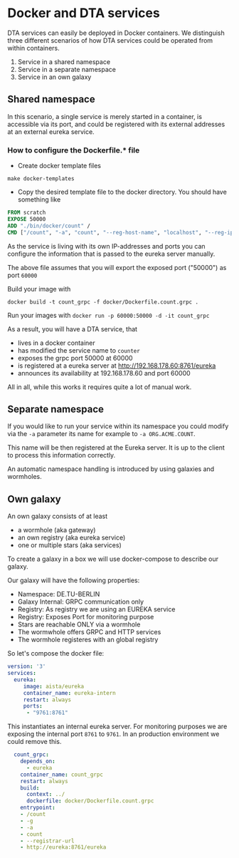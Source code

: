 # Docker and DTA services

DTA services can easily be deployed in Docker containers. We distinguish three different scenarios of how DTA services could be operated from within containers.

1. Service in a shared namespace
2. Service in a separate namespace
3. Service in an own galaxy

## Shared namespace

In this scenario, a single service is merely started in a container, is accessible via its port, and could be registered with its external addresses at an external eureka service.

### How to configure the Dockerfile.* file

- Create docker template files

`make docker-templates`

- Copy the desired template file to the docker directory. You should have something like

```Dockerfile
FROM scratch
EXPOSE 50000
ADD "./bin/docker/count" /
CMD ["/count", "-a", "count", "--reg-host-name", "localhost", "--reg-ip-address", "192.168.178.60","--reg-port", "60000","-g", "--registrar-url", "http://192.168.178.60:8761/eureka"]
```

As the service is living with its own IP-addresses and ports you can configure the information that is passed to the eureka server manually.

The above file assumes that you will export the exposed port ("50000") as port `60000`

Build your image with

`docker build -t count_grpc -f docker/Dockerfile.count.grpc .`

Run your images with
`docker run -p 60000:50000 -d -it count_grpc`

As a result, you will have a DTA service, that

- lives in a docker container
- has modified the service name to `counter`
- exposes the grpc port 50000 at 60000
- is registered at a eureka server at <http://192.168.178.60:8761/eureka>
- announces its availability at 192.168.178.60 and port 60000

All in all, while this works it requires quite a lot of manual work.

## Separate namespace

If you would like to run your service within its namespace you could modify via the `-a` parameter its name for example to `-a ORG.ACME.COUNT`.

This name will be then registered at the Eureka server. It is up to the client to process this information correctly.

An automatic namespace handling is introduced by using galaxies and wormholes.

## Own galaxy

An own galaxy consists of at least

- a wormhole (aka gateway)
- an own registry (aka eureka service)
- one or multiple stars (aka services)

To create a galaxy in a box we will use docker-compose to describe our galaxy.

Our galaxy will have the following properties:

- Namespace: DE.TU-BERLIN
- Galaxy Internal: GRPC communication only
- Registry: As registry we are using an EUREKA service
- Registry: Exposes Port for monitoring purpose
- Stars are reachable ONLY via a wormhole
- The wormwhole offers GRPC and HTTP services
- The wormhole registeres with an global registry

So let's compose the docker file:

```yaml
version: '3'
services:
  eureka:
     image: aista/eureka
     container_name: eureka-intern
     restart: always
     ports:
      - "9761:8761"
```

This instantiates an internal eureka server. For monitoring purposes we are exposing the internal port `8761` to `9761`. In an production environment we could remove this.

```yaml
  count_grpc:
    depends_on: 
      - eureka
    container_name: count_grpc
    restart: always
    build:
      context: ../
      dockerfile: docker/Dockerfile.count.grpc
    entrypoint:
    - /count
    - -g
    - -a
    - count
    - --registrar-url
    - http://eureka:8761/eureka
```
